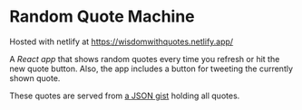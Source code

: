 # Random Quote Machine

Hosted with netlify at https://wisdomwithquotes.netlify.app/

A *React app* that shows random quotes every time you refresh or hit the new quote button. Also, the app includes a button for tweeting the currently shown quote.

These quotes are served from [a JSON gist](https://gist.github.com/ramesh-km/8a1b3a2cce4a8eff58ed83e40c491f35) holding all quotes.
